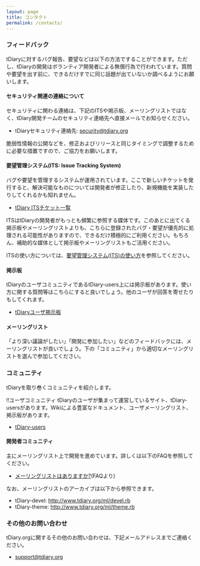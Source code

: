 ```yaml
---
layout: page
title: コンタクト
permalink: /contacts/
---
```


### フィードバック
tDiaryに対するバグ報告、要望などは以下の方法ですることができます。ただし、tDiaryの開発はボランティア開発者による無償行為で行われています。質問や要望を出す前に、できるだけすでに同じ話題が出ていないか調べるようにお願いします。

#### セキュリティ関連の連絡について
セキュリティに関わる連絡は、下記のITSや掲示板、メーリングリストではなく、tDiary開発チームのセキュリティ連絡先へ直接メールでお知らせください。

* tDiaryセキュリティ連絡先: security@tdiary.org

脆弱性情報の公開などを、修正およびリリースと同じタイミングで調整するために必要な措置ですので、ご協力をお願いします。

#### 要望管理システム(ITS: Issue Tracking System)
バグや要望を管理するシステムが運用されています。ここで新しいチケットを発行すると、解決可能なものについては開発者が修正したり、新規機能を実装したりしてくれるかも知れません。

* [tDiary ITSチケット一覧](http://github.com/tdiary/tdiary-core/issues)

ITSはtDiaryの開発者がもっとも頻繁に参照する媒体です。このあとに出てくる掲示板やメーリングリストよりも、こちらに登録されたバグ・要望が優先的に処理される可能性がありますので、できるだけ積極的にご利用ください。もちろん、補助的な媒体として掲示板やメーリングリストもご活用ください。

ITSの使い方については、[要望管理システム(ITS)の使い方](20080114)を参照してください。

#### 掲示板
tDiaryのユーザコミュニティであるtDiary-users上には掲示板があります。使い方に関する質問等はこちらにすると良いでしょう。他のユーザが回答を寄せたりもしてくれます。

* [tDiaryユーザ掲示板](http://tdiary-users.sourceforge.jp/cgi-bin/wforum/wforum.cgi)

#### メーリングリスト
「より深い議論がしたい」「開発に参加したい」などのフィードバックには、メーリングリストが良いでしょう。下の「コミュニティ」から適切なメーリングリストを選んで参加してください。

### コミュニティ
tDiaryを取り巻くコミュニティを紹介します。

!!ユーザコミュニティ
tDiaryのユーザが集まって運営しているサイト、tDiary-usersがあります。Wikiによる豊富なドキュメント、ユーザメーリングリスト、掲示板があります。

* [tDiary-users](http://docs.tdiary.org/users/)

#### 開発者コミュニティ
主にメーリングリスト上で開発を進めています。詳しくは以下のFAQを参照してください。

* [メーリングリストはありますか?](http://docs.tdiary.org/users/?%A5%E1%A1%BC%A5%EA%A5%F3%A5%B0%A5%EA%A5%B9%A5%C8%A4%CF%A4%A2%A4%EA%A4%DE%A4%B9%A4%AB%3F)(FAQより)

なお、メーリングリストのアーカイブは以下から参照できます。

* tDiary-devel: http://www.tdiary.org/ml/devel.rb
* tDiary-theme: http://www.tdiary.org/ml/theme.rb

### その他のお問い合わせ
tDiary.orgに関するその他のお問い合わせは、下記メールアドレスまでご連絡ください。

* support@tdiary.org


